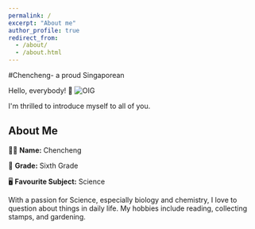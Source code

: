 ```yaml
---
permalink: /
excerpt: "About me"
author_profile: true
redirect_from: 
  - /about/
  - /about.html
---
```


#Chencheng- a proud Singaporean

Hello, everybody! 👋
![OIG](https://github.com/JIANG9267J/academicpages.github.io/assets/150253670/88c3263d-fa28-44b5-a9b6-ee991c435c14)

I'm thrilled to introduce myself to all of you.
## About Me

👩‍🏫 **Name:** Chencheng

🏫 **Grade:** Sixth Grade

🖥️ **Favourite Subject:** Science

With a passion for Science, especially biology and chemistry, I love to question about things in daily life. My hobbies include reading, collecting stamps, and gardening.
